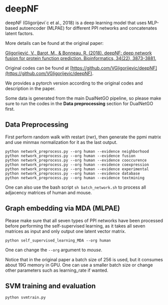 # deepNF

deepNF (Gligorijevi´c et al., 2018) is a deep learning model that uses MLP-based autoencoder (MLPAE) for different PPI networks and concatenates latent factors.

More details can be found at the original paper:

[Gligorijević, V., Barot, M., & Bonneau, R. (2018). deepNF: deep network fusion for protein function prediction. Bioinformatics, 34(22), 3873-3881.](https://academic.oup.com/bioinformatics/article/34/22/3873/5026651?ref=https://githubhelp.com)

Original codes can be found at [https://github.com/VGligorijevic/deepNF](https://github.com/VGligorijevic/deepNF).

We provides a pytorch version according to the original codes and description in the paper.

Some data is generated from the main DualNetGO pipeline, so please make sure to run the codes in the **Data preprocessing** section for DualNetGO first.

## Data Preprocessing

First perform random walk with restart (rwr), then generate the ppmi matrix and use minmax normalization for it as the last output.

```
python network_preprocess.py --org human --evidence neighborhood
python network_preprocess.py --org human --evidence fusion
python network_preprocess.py --org human --evidence cooccurence
python network_preprocess.py --org human --evidence coexpression
python network_preprocess.py --org human --evidence experimental
python network_preprocess.py --org human --evidence database
python network_preprocess.py --org human --evidence textmining
```

One can also use the bash script `sh batch_network.sh` to process all adjacency matrices of human and mouse.

## Graph embedding via MDA (MLPAE)

Please make sure that all seven types of PPI networks have been processed before performing the self-supervised learning, as it takes all seven matrices as input and only output one latent vector matrix.

```
python self_supervised_learning_MDA --org human
```

One can change the `--org` argument to _mouse_.

Notice that in the original paper a batch size of 256 is used, but it consumes about 19G memory in GPU. One can use a smaller batch size or change other parameters such as learning_rate if wanted.

## SVM training and evaluation

```
python svmtrain.py
```

